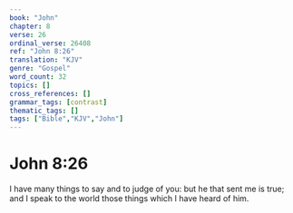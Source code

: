 ```yaml
---
book: "John"
chapter: 8
verse: 26
ordinal_verse: 26408
ref: "John 8:26"
translation: "KJV"
genre: "Gospel"
word_count: 32
topics: []
cross_references: []
grammar_tags: [contrast]
thematic_tags: []
tags: ["Bible","KJV","John"]
---
```


# John 8:26

I have many things to say and to judge of you: but he that sent me is true; and I speak to the world those things which I have heard of him.
